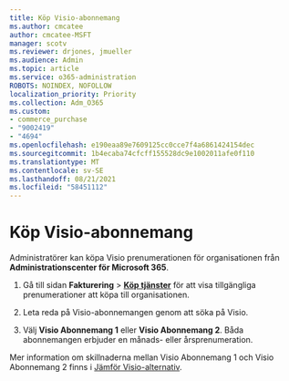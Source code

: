 ```yaml
---
title: Köp Visio-abonnemang
ms.author: cmcatee
author: cmcatee-MSFT
manager: scotv
ms.reviewer: drjones, jmueller
ms.audience: Admin
ms.topic: article
ms.service: o365-administration
ROBOTS: NOINDEX, NOFOLLOW
localization_priority: Priority
ms.collection: Adm_O365
ms.custom:
- commerce_purchase
- "9002419"
- "4694"
ms.openlocfilehash: e190eaa89e7609125cc0cce7f4a6861424154dec
ms.sourcegitcommit: 1b4ecaba74cfcff155528dc9e1002011afe0f110
ms.translationtype: MT
ms.contentlocale: sv-SE
ms.lasthandoff: 08/21/2021
ms.locfileid: "58451112"
---
```

# <a name="purchase-visio-subscription"></a>Köp Visio-abonnemang

Administratörer kan köpa Visio prenumerationen för organisationen från **Administrationscenter för Microsoft 365**.

1. Gå till sidan **Fakturering** > **[Köp tjänster](https://go.microsoft.com/fwlink/p/?linkid=868433)** för att visa tillgängliga prenumerationer att köpa till organisationen.

2. Leta reda på Visio-abonnemangen genom att söka på Visio.

3. Välj **Visio Abonnemang 1** eller **Visio Abonnemang 2**. Båda abonnemangen erbjuder en månads- eller årsprenumeration.

Mer information om skillnaderna mellan Visio Abonnemang 1 och Visio Abonnemang 2 finns i [Jämför Visio-alternativ](https://products.office.com/Visio/microsoft-visio-plans-and-pricing-compare-visio-options).
